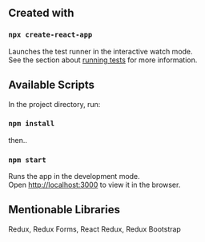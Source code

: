 ## Created with
### `npx create-react-app`

Launches the test runner in the interactive watch mode.\
See the section about [running tests](https://facebook.github.io/create-react-app/docs/running-tests) for more information.


## Available Scripts

In the project directory, run:
### `npm install`
then..
### `npm start`

Runs the app in the development mode.\
Open [http://localhost:3000](http://localhost:3000) to view it in the browser.



## Mentionable Libraries
Redux, Redux Forms, React Redux, Redux Bootstrap
